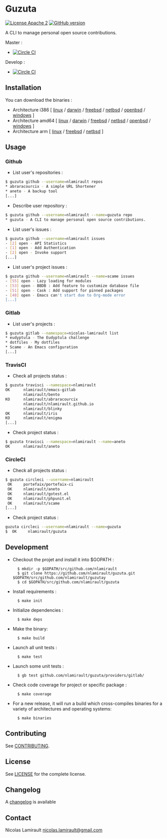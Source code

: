 # Guzuta

[![License Apache 2][badge-license]](LICENSE)
[![GitHub version](https://img.shields.io/github/release/nlamirault/guzuta.svg)](https://github.com/nlamirault/guzuta/releases)


A CLI to manage personal open source contributions.

Master :
* [![Circle CI](https://circleci.com/gh/nlamirault/guzuta/tree/master.svg?style=svg)](https://circleci.com/gh/nlamirault/guzuta/tree/master)

Develop :
* [![Circle CI](https://circleci.com/gh/nlamirault/guzuta/tree/develop.svg?style=svg)](https://circleci.com/gh/nlamirault/guzuta/tree/develop)


## Installation

You can download the binaries :

* Architecture i386 [ [linux](https://bintray.com/artifact/download/nlamirault/oss/guzuta_linux_386) / [darwin](https://bintray.com/artifact/download/nlamirault/oss/guzuta_darwin_386) / [freebsd](https://bintray.com/artifact/download/nlamirault/oss/guzuta_freebsd_386) / [netbsd](https://bintray.com/artifact/download/nlamirault/oss/guzuta_netbsd_386) / [openbsd](https://bintray.com/artifact/download/nlamirault/oss/guzuta_openbsd_386) / [windows](https://bintray.com/artifact/download/nlamirault/oss/guzuta_windows_386.exe) ]
* Architecture amd64 [ [linux](https://bintray.com/artifact/download/nlamirault/oss/guzuta_linux_amd64) / [darwin](https://bintray.com/artifact/download/nlamirault/oss/guzuta_darwin_amd64) / [freebsd](https://bintray.com/artifact/download/nlamirault/oss/guzuta_freebsd_amd64) / [netbsd](https://bintray.com/artifact/download/nlamirault/oss/guzuta_netbsd_amd64) / [openbsd](https://bintray.com/artifact/download/nlamirault/oss/guzuta_openbsd_amd64) / [windows](https://bintray.com/artifact/download/nlamirault/oss/guzuta_windows_amd64.exe) ]
* Architecture arm [ [linux](https://bintray.com/artifact/download/nlamirault/oss/guzuta_linux_arm) / [freebsd](https://bintray.com/artifact/download/nlamirault/oss/guzuta_freebsd_arm) / [netbsd](https://bintray.com/artifact/download/nlamirault/oss/guzuta_netbsd_arm) ]


## Usage

### Github

* List user's repositories :

```bash
$ guzuta github --username=nlamirault repos
* abraracourcix - A simple URL Shortener
* aneto - A backup tool
[...]
```

* Describe user repository :

```bash
$ guzuta github --username=nlamirault --name=guzuta repo
* guzuta - A CLI to manage personal open source contributions.
```

* List user's issues :

```bash
$ guzuta github --username=nlamirault issues
- [2] open - API Statistics
- [1] open - Add Authentication
- [2] open - Invoke support
[...]
```

* List user's project issues :

```bash
$ guzuta github --username=nlamirault --name=scame issues
- [55] open - Lazy loading for modules
- [53] open - BBDB : Add feature to customize database file
- [51] open - Cask : Add support for pinned packages
- [48] open - Emacs can't start due to Org-mode error
[...]
```


### Gitlab

* List user's projects :

```bash
$ guzuta gitlab --namespace=nicolas-lamirault list
* eudyptula - The Eudyptula challenge
* dotfiles - My dotfiles
* Scame - An Emacs configuration
[...]
```

### TravisCI

* Check all projects status :

```bash
$ guzuta travisci --namespace=nlamirault
OK      nlamirault/emacs-gitlab
        nlamirault/bento
KO      nlamirault/abraracourcix
        nlamirault/nlamirault.github.io
        nlamirault/blinky
OK      nlamirault/iris
KO      nlamirault/enigma
[...]
```

* Check project status :

```bash
$ guzuta travisci --namespace=nlamirault --name=aneto
OK      nlamirault/aneto
```


### CircleCI

* Check all projects status  :

```bash
$ guzuta circleci --username=nlamirault
 OK     portefaix/portefaix-ci
 OK     nlamirault/aneto
 OK     nlamirault/gotest.el
 OK     nlamirault/phpunit.el
 OK     nlamirault/scame
[...]
```

* Check project status :

```bash
guzuta circleci --username=nlamirault --name=guzuta
$  OK     nlamirault/guzuta
```

## Development

* Checkout the projet and install it into $GOPATH :

        $ mkdir -p $GOPATH/src/github.com/nlamirault
        $ git clone https://github.com/nlamirault/guzuta.git $GOPATH/src/github.com/nlamirault/guzutay
        $ cd $GOPATH/src/github.com/nlamirault/guzuta

* Install requirements :

        $ make init

* Initialize dependencies :

        $ make deps

* Make the binary:

        $ make build

* Launch all unit tests :

        $ make test

* Launch some unit tests :

        $ gb test github.com/nlamirault/guzuta/providers/gitlab/

* Check code coverage for project or specific package :

        $ make coverage

* For a new release, it will run a build which cross-compiles binaries for
  a variety of architectures and operating systems:

        $ make binaries


## Contributing

See [CONTRIBUTING](CONTRIBUTING.md).


## License

See [LICENSE][] for the complete license.


## Changelog

A [changelog](ChangeLog.md) is available


## Contact

Nicolas Lamirault <nicolas.lamirault@gmail.com>


[badge-license]: https://img.shields.io/badge/license-Apache_2-green.svg?style=flat
[badge-release]: https://img.shields.io/github/release/nlamirault/guzuta.svg

[LICENSE]: https://github.com/nlamirault/guzuta/blob/master/LICENSE

[releases]: https://github.com/nlamirault/guzuta/releases
